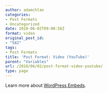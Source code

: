 ```yaml
---
author: adamchlan
categories:
- Post Formats
- Uncategorized
date: 2010-06-02T09:00:58Z
format: video
original_post_id:
- "582"
tags:
- Post Formats
title: 'Post Format: Video (YouTube)'
parent: "Variables"
url: /2010/06/02/post-format-video-youtube/
type: page
---
```


Learn more about <a title="WordPress Embeds" href="http://codex.wordpress.org/Embeds" target="_blank">WordPress Embeds</a>.